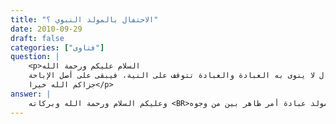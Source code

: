 ```yaml
---
title: "الاحتفال بالمولد النبوي ؟"
date: 2010-09-29
draft: false
categories: ["فتاوى"]
question: |
    <p>السلام عليكم ورحمة الله
    شيخنا الكريم، كيف يمكن أن نثبت أن المولد النبوي هو عبادة؟ وذلك لأن بعض المحدثين يزعم أنه مجرد احتفال لا ينوى به العبادة والعبادة تتوقف على النية، فيبقى على أصل الإباحة
    جزاكم الله خيرا</p>
answer: |
    وعليكم السلام ورحمة الله وبركاته <BR>إثبات أن الاحتفال بالمولد عبادة أمر ظاهر بين من وجوه : <BR>أولا : تخصيص يوم معين كل سنة للدعاء والصدقة وإطعام الطعام وغيرها من أنواع العبادات بقصد التقرب إلى الله تعالى يدل دلالة ظاهرة على أن هذا اليوم يوم فيه فضيلة خاصة ، وتخصيص ما أطلقه الشرع لاشك أنه بدعة ، كما أن إطلاق ما قيده الشرع كذلك . <BR>ثانياً : أن حب النبي صلى الله عليه وسلم واجب وهو عبادة وقربة ولا شك وبغضه كفر ومن أشد الناس حبا للنبي صلى الله عليه وسلم أصحابه رضوان الله عليهم ومع ذلك لم يحتفلوا بمولده لأنهم يعلمون أن الاحتفال في يوم مولده كل سنة من العبادة التي لم يشرعها النبي صلى الله عليه وسلم لأنها ستضطرهم إلى تخصيص بعض العبادات في هذا اليوم وهذه بدعة ولاشك . <BR>ثالثاً : بين النبي صلى الله عليه وسلم أن مولده في يوم الاثنين فمن أراد أن يتقرب إلى الله تعالى في هذا اليوم فعليه بالصوم كما بين ذلك النبي صلى الله عليه وسلم ولم يحتفل صلى الله عليه وسلم بيوم مولده يوم الاثنين فلاحتفال به كل سنة في يوم واحد بالطعام أو غيره مصادم لحديث النبي صلى الله عليه وسلم الذي فيه الحث على الصيام في يوم الاثنين لأن الاحتفال في يوم مولده قد يصادف يوم الأحد أو غيره فتخصيصه بهذه العبادة في يوم مولده صلى الله عليه وسلم كل سنه يصادم هذا النص فالاحتفال به إذا عبادة . <BR>وجميع المسلمين يقطعون أن هذا الاحتفال لم يقع في القرون الثلاثة الأولى  <BR>وقد قَالَ النَّبِىِّ   صلى الله عليه وسلم   : « خَيْرُ النَّاسِ قَرْنِى ، ثُمَّ الَّذِينَ يَلُونَهُمْ ، ثُمَّ الَّذِينَ يَلُونَهُمْ ، ثُمَّ يَجِىءُ مِنْ بَعْدِهِمْ قَوْمٌ تَسْبِقُ شَهَادَتُهُمْ أَيْمَانَهُمْ وَأَيْمَانُهُمْ شَهَادَتَهُمْ » رواه البخاري ومسلم.  <BR>وقال الرسول صلى الله عليه وسلم : « من أحدث في أمرنا هذا ما ليس منه فهو رد » رواه مسلم . <BR>والاحتفال الحقيقي بالنبي صلى الله عليه وسلم ينبغي أن يكون كل يوم باتباع سنته وفعل ما يحب وترك مايبغض ويكره هذا هو الحب الحقيقي للمحب بأن تكون ذكراه في قلب المحب في كل وقت وحين وأن يكون متبعا له . <BR> والله أعلم
---
```


